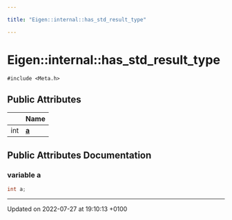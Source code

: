 ```yaml
---

title: "Eigen::internal::has_std_result_type"

---
```


# Eigen::internal::has_std_result_type






`#include <Meta.h>`

## Public Attributes

|                | Name           |
| -------------- | -------------- |
| int | **[a](http://example.org/classes/structeigen_1_1internal_1_1has__std__result__type/#variable-a)**  |

## Public Attributes Documentation

### variable a

```cpp
int a;
```


-------------------------------

Updated on 2022-07-27 at 19:10:13 +0100